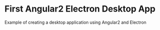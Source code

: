 # First Angular2 Electron Desktop App
Example of creating a desktop application using Angular2 and Electron
